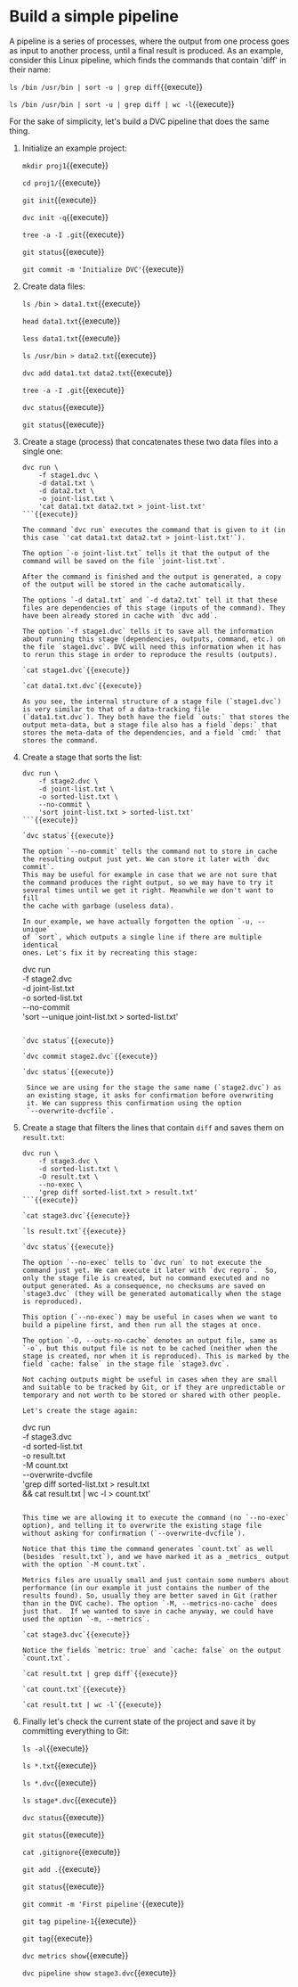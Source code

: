 # Build a simple pipeline

A pipeline is a series of processes, where the output from one process
goes as input to another process, until a final result is produced. As
an example, consider this Linux pipeline, which finds the commands
that contain 'diff' in their name:

`ls /bin /usr/bin | sort -u | grep diff`{{execute}}

`ls /bin /usr/bin | sort -u | grep diff | wc -l`{{execute}}

For the sake of simplicity, let's build a DVC pipeline that does the
same thing.

1. Initialize an example project:

   `mkdir proj1`{{execute}}
   
   `cd proj1/`{{execute}}
   
   `git init`{{execute}}
   
   `dvc init -q`{{execute}}
   
   `tree -a -I .git`{{execute}}
   
   `git status`{{execute}}
   
   `git commit -m 'Initialize DVC'`{{execute}}

2. Create data files:

   `ls /bin > data1.txt`{{execute}}
   
   `head data1.txt`{{execute}}
   
   `less data1.txt`{{execute}}
   
   `ls /usr/bin > data2.txt`{{execute}}

   `dvc add data1.txt data2.txt`{{execute}}
   
   `tree -a -I .git`{{execute}}
   
   `dvc status`{{execute}}
   
   `git status`{{execute}}

3. Create a stage (process) that concatenates these two data files
   into a single one:
   
   ```
   dvc run \
       -f stage1.dvc \
       -d data1.txt \
       -d data2.txt \
       -o joint-list.txt \
       'cat data1.txt data2.txt > joint-list.txt'
   ```{{execute}} 
   
   The command `dvc run` executes the command that is given to it (in
   this case `'cat data1.txt data2.txt > joint-list.txt'`).
   
   The option `-o joint-list.txt` tells it that the output of the
   command will be saved on the file `joint-list.txt`.
   
   After the command is finished and the output is generated, a copy
   of the output will be stored in the cache automatically.
   
   The options `-d data1.txt` and `-d data2.txt` tell it that these
   files are dependencies of this stage (inputs of the command). They
   have been already stored in cache with `dvc add`.
   
   The option `-f stage1.dvc` tells it to save all the information
   about running this stage (dependencies, outputs, command, etc.) on
   the file `stage1.dvc`. DVC will need this information when it has
   to rerun this stage in order to reproduce the results (outputs).
   
   `cat stage1.dvc`{{execute}}
   
   `cat data1.txt.dvc`{{execute}}
   
   As you see, the internal structure of a stage file (`stage1.dvc`)
   is very similar to that of a data-tracking file
   (`data1.txt.dvc`). They both have the field `outs:` that stores the
   output meta-data, but a stage file also has a field `deps:` that
   stores the meta-data of the dependencies, and a field `cmd:` that
   stores the command.
   
4. Create a stage that sorts the list:

   ```
   dvc run \
       -f stage2.dvc \
       -d joint-list.txt \
       -o sorted-list.txt \
       --no-commit \
       'sort joint-list.txt > sorted-list.txt'
   ```{{execute}}
   
   `dvc status`{{execute}}
   
   The option `--no-commit` tells the command not to store in cache
   the resulting output just yet. We can store it later with `dvc commit`.
   This may be useful for example in case that we are not sure that
   the command produces the right output, so we may have to try it
   several times until we get it right. Meanwhile we don't want to fill
   the cache with garbage (useless data).
   
   In our example, we have actually forgotten the option `-u, --unique`
   of `sort`, which outputs a single line if there are multiple identical
   ones. Let's fix it by recreating this stage:
   
   ```
   dvc run \
       -f stage2.dvc \
       -d joint-list.txt \
       -o sorted-list.txt \
       --no-commit \
       'sort --unique joint-list.txt > sorted-list.txt'
   ```{{execute}}
   
   `dvc status`{{execute}}
   
   `dvc commit stage2.dvc`{{execute}}
   
   `dvc status`{{execute}}
   
    Since we are using for the stage the same name (`stage2.dvc`) as
    an existing stage, it asks for confirmation before overwriting
    it. We can suppress this confirmation using the option
    `--overwrite-dvcfile`.

5. Create a stage that filters the lines that contain `diff` and saves
   them on `result.txt`:

   ```
   dvc run \
       -f stage3.dvc \
       -d sorted-list.txt \
       -O result.txt \
       --no-exec \
       'grep diff sorted-list.txt > result.txt'
   ```{{execute}}
   
   `cat stage3.dvc`{{execute}}
   
   `ls result.txt`{{execute}}
   
   `dvc status`{{execute}}

   The option `--no-exec` tells to `dvc run` to not execute the
   command just yet. We can execute it later with `dvc repro`.  So,
   only the stage file is created, but no command executed and no
   output generated. As a consequence, no checksums are saved on
   `stage3.dvc` (they will be generated automatically when the stage
   is reproduced).
   
   This option (`--no-exec`) may be useful in cases when we want to
   build a pipeline first, and then run all the stages at once.
   
   The option `-O, --outs-no-cache` denotes an output file, same as
   `-o`, but this output file is not to be cached (neither when the
   stage is created, nor when it is reproduced). This is marked by the
   field `cache: false` in the stage file `stage3.dvc`.
   
   Not caching outputs might be useful in cases when they are small
   and suitable to be tracked by Git, or if they are unpredictable or
   temporary and not worth to be stored or shared with other people.
   
   Let's create the stage again:

   ```
   dvc run \
       -f stage3.dvc \
       -d sorted-list.txt \
       -o result.txt \
       -M count.txt \
       --overwrite-dvcfile \
       'grep diff sorted-list.txt > result.txt \
        && cat result.txt | wc -l > count.txt'
   ```{{execute}}
   
   This time we are allowing it to execute the command (no `--no-exec`
   option), and telling it to overwrite the existing stage file
   without asking for confirmation (`--overwrite-dvcfile`).
   
   Notice that this time the command generates `count.txt` as well
   (besides `result.txt`), and we have marked it as a _metrics_ output
   with the option `-M count.txt`.
   
   Metrics files are usually small and just contain some numbers about
   performance (in our example it just contains the number of the
   results found). So, usually they are better saved in Git (rather
   than in the DVC cache). The option `-M, --metrics-no-cache` does
   just that.  If we wanted to save in cache anyway, we could have
   used the option `-m, --metrics`.
   
   `cat stage3.dvc`{{execute}}
   
   Notice the fields `metric: true` and `cache: false` on the output
   `count.txt`.
   
   `cat result.txt | grep diff`{{execute}}
   
   `cat count.txt`{{execute}}
   
   `cat result.txt | wc -l`{{execute}}

6. Finally let's check the current state of the project and save it by
   committing everything to Git:
   
   `ls -al`{{execute}}
   
   `ls *.txt`{{execute}}

   `ls *.dvc`{{execute}}
   
   `ls stage*.dvc`{{execute}}
   
   `dvc status`{{execute}}
   
   `git status`{{execute}}
   
   `cat .gitignore`{{execute}}
   
   `git add .`{{execute}}
   
   `git status`{{execute}}
   
   `git commit -m 'First pipeline'`{{execute}}
   
   `git tag pipeline-1`{{execute}}
   
   `git tag`{{execute}}
   
   `dvc metrics show`{{execute}}
   
   `dvc pipeline show stage3.dvc`{{execute}}
   
